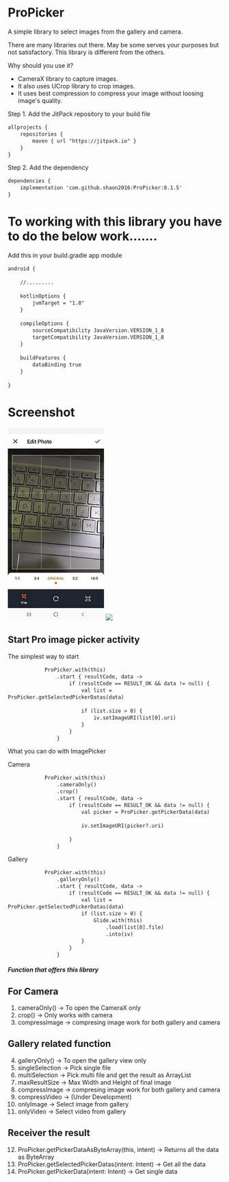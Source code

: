 # ProPicker

A simple library to select images from the gallery and camera. 

There are many libraries out there. May be some serves your purposes but not satisfactory. This library is different from the others.

Why should you use it? 

* CameraX library to capture images. 
* It also uses UCrop library to crop images. 
* It uses best compression to compress your image without loosing image's quality.


Step 1. Add the JitPack repository to your build file

```
allprojects {
    repositories {
        maven { url "https://jitpack.io" }
    }
}
```

Step 2. Add the dependency

```
dependencies {
    implementation 'com.github.shaon2016:ProPicker:0.1.5'
}

```

# To working with this library you have to do the below work.......
 

Add this in your build.gradle app module

```
android {

    //.........
    
    kotlinOptions {
        jvmTarget = "1.8"
    }

    compileOptions {
        sourceCompatibility JavaVersion.VERSION_1_8
        targetCompatibility JavaVersion.VERSION_1_8
    }

    buildFeatures {
        dataBinding true
    }

}
```

# Screenshot


![](screenshot/image1.jpeg)     ![](screenshot/image2.gif) 

## Start Pro image picker activity

The simplest way to start 

```
            ProPicker.with(this)
                .start { resultCode, data ->
                    if (resultCode == RESULT_OK && data != null) {
                        val list = ProPicker.getSelectedPickerDatas(data)

                        if (list.size > 0) {
                            iv.setImageURI(list[0].uri)
                        }
                    }
                }
```

What you can do with ImagePicker

Camera

```
            ProPicker.with(this)
                .cameraOnly()
                .crop()
                .start { resultCode, data ->
                    if (resultCode == RESULT_OK && data != null) {
                        val picker = ProPicker.getPickerData(data)

                        iv.setImageURI(picker?.uri)

                    }
                }
```

Gallery

```
            ProPicker.with(this)
                .galleryOnly()
                .start { resultCode, data ->
                    if (resultCode == RESULT_OK && data != null) {
                        val list = ProPicker.getSelectedPickerDatas(data)
                        if (list.size > 0) {
                            Glide.with(this)
                                .load(list[0].file)
                                .into(iv)
                        }
                    }
                }
```

##### Function that offers this library

## For Camera

1. cameraOnly() -> To open the CameraX only
3. crop() -> Only works with camera
3. compressImage -> compresing image work for both gallery and camera


## Gallery related function
4. galleryOnly() -> To open the gallery view only
5. singleSelection -> Pick single file
6. multiSelection -> Pick multi file and get the result as ArrayList    
7. maxResultSize -> Max Width and Height of final image
8. compressImage -> compresing image work for both gallery and camera
9. compressVideo -> (Under Development)
10. onlyImage -> Select image from gallery
11. onlyVideo -> Select video from gallery

## Receiver the result

12. ProPicker.getPickerDataAsByteArray(this, intent) -> Returns all the data as ByteArray 
13. ProPicker.getSelectedPickerDatas(intent: Intent) -> Get all the data 
14. ProPicker.getPickerData(intent: Intent) -> Get single data 
